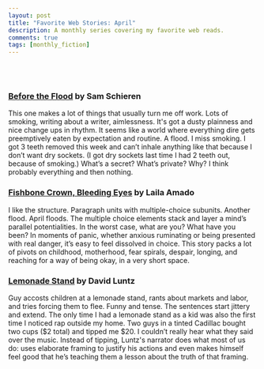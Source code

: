 ```yaml
---
layout: post
title: "Favorite Web Stories: April"
description: A monthly series covering my favorite web reads.
comments: true
tags: [monthly_fiction]
---
```

<br>
<br>
<h3><a href="https://wigleaf.com/202504flood.htm">Before the Flood</a> by Sam Schieren</h3>
This one makes a lot of things that usually turn me off work. Lots of smoking, writing about a writer, aimlessness. It's got a dusty plainness and nice change ups in rhythm. It seems like a world where everything dire gets preemptively eaten by expectation and routine. A flood. I miss smoking. I got 3 teeth removed this week and can’t inhale anything like that because I don’t want dry sockets. (I got dry sockets last time I had 2 teeth out, because of smoking.) What’s a secret? What’s private? Why? I think probably everything and then nothing.

<h3><a href="https://www.havehashad.com/hadposts/fishbone-crown-bleeding-eyes">Fishbone Crown, Bleeding Eyes</a> by Laila Amado</h3>
I like the structure. Paragraph units with multiple-choice subunits. Another flood. April floods. The multiple choice elements stack and layer a mind’s parallel potentialities. In the worst case, what are you? What have you been? In moments of panic, whether anxious ruminating or being presented with real danger, it’s easy to feel dissolved in choice. This story packs a lot of pivots on childhood, motherhood, fear spirals, despair, longing, and reaching for a way of being okay, in a very short space.

<h3><a href="https://farewelltransmission.net/2025/04/lemonade-stand/">Lemonade Stand</a> by David Luntz</h3>
Guy accosts children at a lemonade stand, rants about markets and labor, and tries forcing them to flee. Funny and tense. The sentences start jittery and extend. The only time I had a lemonade stand as a kid was also the first time I noticed rap outside my home. Two guys in a tinted Cadillac bought two cups ($2 total) and tipped me $20. I couldn’t really hear what they said over the music. Instead of tipping, Luntz's narrator does what most of us do: uses elaborate framing to justify his actions and even makes himself feel good that he’s teaching them a lesson about the truth of that framing.
